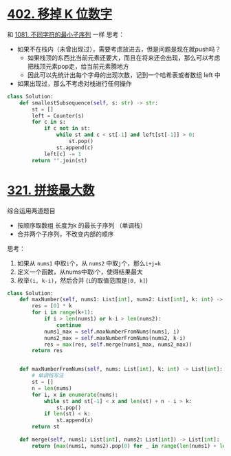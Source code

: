 # [402. 移掉 K 位数字](https://leetcode.cn/problems/remove-k-digits/)
和 [1081. 不同字符的最小子序列](https://leetcode.cn/problems/smallest-subsequence-of-distinct-characters/) 一样
思考：
- 如果不在栈内（未曾出现过），需要考虑放进去，但是问题是现在就push吗？
	- 如果栈顶的东西比当前元素还要大，而且在将来还会出现，那么可以考虑把栈顶元素pop走，给当前元素腾地方
	- 因此可以先统计出每个字母的出现次数，记到一个哈希表或者数组 left 中
- 如果出现过，那么不考虑对栈进行任何操作
```python fold
class Solution:
    def smallestSubsequence(self, s: str) -> str:
        st = []
        left = Counter(s)
        for c in s:
            if c not in st:
                while st and c < st[-1] and left[st[-1]] > 0:
                    st.pop()
                st.append(c)
            left[c] -= 1
        return "".join(st)
```

# [321. 拼接最大数](https://leetcode.cn/problems/create-maximum-number/)
综合运用两道题目
- 按顺序取数组 长度为k 的最长子序列 （单调栈）
- 合并两个子序列，不改变内部的顺序

思考：
1. 如果从 `nums1` 中取`i`个，从 `nums2` 中取`j`个，那么`i+j=k`
2. 定义一个函数，从nums中取i个，使得结果最大
3. 枚举`(i, k-i)`，然后合并 (`i`的取值范围是`[0, k]`)
```python fold
class Solution:
    def maxNumber(self, nums1: List[int], nums2: List[int], k: int) -> List[int]:
        res = [0] * k
        for i in range(k+1):
            if i > len(nums1) or k-i > len(nums2):
                continue
            nums1_max = self.maxNumberFromNums(nums1, i)
            nums2_max = self.maxNumberFromNums(nums2, k-i)
            res = max(res, self.merge(nums1_max, nums2_max))
        return res


    def maxNumberFromNums(self, nums: List[int], k: int) -> List[int]:
        # 单调栈写法
        st = []
        n = len(nums)
        for i, x in enumerate(nums):
            while st and st[-1] < x and len(st) + n - i > k:
                st.pop()
            if len(st) < k:
                st.append(x)
        return st
    
    def merge(self, nums1: List[int], nums2: List[int]) -> List[int]:
        return [max(nums1, nums2).pop(0) for _ in range(len(nums1) + len(nums2))]
```
